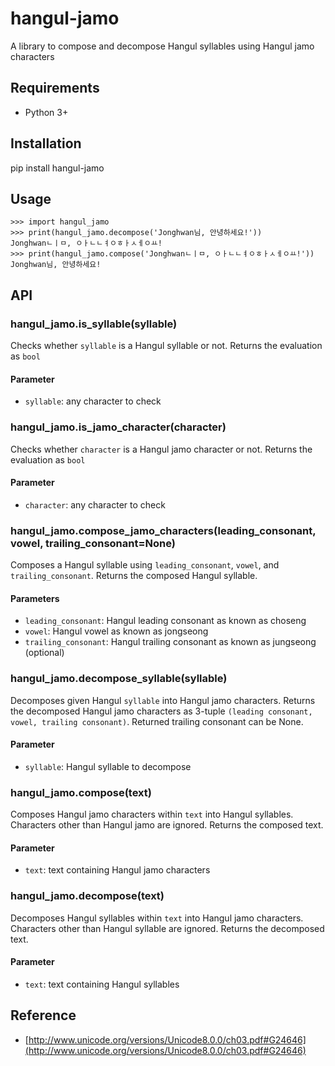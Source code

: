 # hangul-jamo
A library to compose and decompose Hangul syllables using Hangul jamo characters

## Requirements
- Python 3+

## Installation
  pip install hangul-jamo

## Usage
    >>> import hangul_jamo
    >>> print(hangul_jamo.decompose('Jonghwan님, 안녕하세요!'))
    Jonghwanㄴㅣㅁ, ㅇㅏㄴㄴㅕㅇㅎㅏㅅㅔㅇㅛ!
    >>> print(hangul_jamo.compose('Jonghwanㄴㅣㅁ, ㅇㅏㄴㄴㅕㅇㅎㅏㅅㅔㅇㅛ!'))
    Jonghwan님, 안녕하세요!

## API
### hangul_jamo.is_syllable(syllable)
Checks whether `syllable` is a Hangul syllable or not. Returns the evaluation as `bool`
#### Parameter
- `syllable`: any character to check

### hangul_jamo.is_jamo_character(character)
Checks whether `character` is a Hangul jamo character or not. Returns the evaluation as `bool`
#### Parameter
- `character`: any character to check

### hangul_jamo.compose_jamo_characters(leading_consonant, vowel, trailing_consonant=None)
Composes a Hangul syllable using `leading_consonant`, `vowel`, and `trailing_consonant`. Returns the composed Hangul syllable.
#### Parameters
- `leading_consonant`: Hangul leading consonant as known as choseng
- `vowel`: Hangul vowel as known as jongseong
- `trailing_consonant`: Hangul trailing consonant as known as jungseong (optional)

### hangul_jamo.decompose_syllable(syllable)
Decomposes given Hangul `syllable` into Hangul jamo characters. Returns the decomposed Hangul jamo characters as 3-tuple `(leading consonant, vowel, trailing consonant)`. Returned trailing consonant can be None.
#### Parameter
- `syllable`: Hangul syllable to decompose

### hangul_jamo.compose(text)
Composes Hangul jamo characters within `text` into Hangul syllables. Characters other than Hangul jamo are ignored. Returns the composed text.
#### Parameter
- `text`: text containing Hangul jamo characters

### hangul_jamo.decompose(text)
Decomposes Hangul syllables within `text` into Hangul jamo characters. Characters other than Hangul syllable are ignored. Returns the decomposed text.
#### Parameter
- `text`: text containing Hangul syllables

## Reference
- [http://www.unicode.org/versions/Unicode8.0.0/ch03.pdf#G24646](http://www.unicode.org/versions/Unicode8.0.0/ch03.pdf#G24646)
